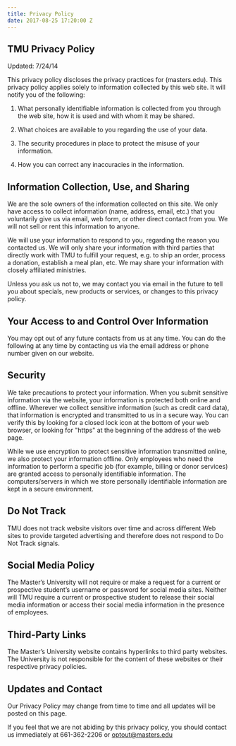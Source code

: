 ```yaml
---
title: Privacy Policy
date: 2017-08-25 17:20:00 Z
---
```


## TMU Privacy Policy

Updated: 7/24/14

This privacy policy discloses the privacy practices for (masters.edu). This privacy policy applies solely to information collected by this web site. It will notify you of the following:

1. What personally identifiable information is collected from you through the web site, how it is used and with whom it may be shared.

2. What choices are available to you regarding the use of your data.

3. The security procedures in place to protect the misuse of your information.

4. How you can correct any inaccuracies in the information.

## Information Collection, Use, and Sharing

We are the sole owners of the information collected on this site. We only have access to collect information (name, address, email, etc.) that you voluntarily give us via email, web form, or other direct contact from you. We will not sell or rent this information to anyone.

We will use your information to respond to you, regarding the reason you contacted us. We will only share your information with third parties that directly work with TMU to fulfill your request, e.g. to ship an order, process a donation, establish a meal plan, etc. We may share your information with closely affiliated ministries.

Unless you ask us not to, we may contact you via email in the future to tell you about specials, new products or services, or changes to this privacy policy.

## Your Access to and Control Over Information

You may opt out of any future contacts from us at any time. You can do the following at any time by contacting us via the email address or phone number given on our website.

## Security

We take precautions to protect your information. When you submit sensitive information via the website, your information is protected both online and offline. Wherever we collect sensitive information (such as credit card data), that information is encrypted and transmitted to us in a secure way. You can verify this by looking for a closed lock icon at the bottom of your web browser, or looking for "https" at the beginning of the address of the web page.

While we use encryption to protect sensitive information transmitted online, we also protect your information offline. Only employees who need the information to perform a specific job (for example, billing or donor services) are granted access to personally identifiable information. The computers/servers in which we store personally identifiable information are kept in a secure environment.

## Do Not Track

TMU does not track website visitors over time and across different Web sites to provide targeted advertising and therefore does not respond to Do Not Track signals.

## Social Media Policy

The Master’s University will not require or make a request for a current or prospective student’s username or password for social media sites. Neither will TMU require a current or prospective student to release their social media information or access their social media information in the presence of employees.

## Third-Party Links

The Master’s University website contains hyperlinks to third party websites. The University is not responsible for the content of these websites or their respective privacy policies.

## Updates and Contact

Our Privacy Policy may change from time to time and all updates will be posted on this page.

If you feel that we are not abiding by this privacy policy, you should contact us immediately at 661-362-2206 or [optout@masters.edu](mailto:optout@masters.edu)